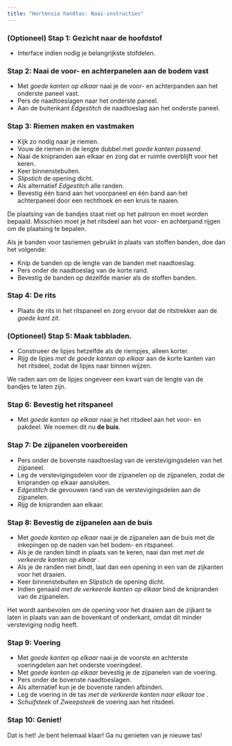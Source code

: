 ```yaml
---
title: "Hortensia handtas: Naai-instructies"
---
```


### (Optioneel) Stap 1: Gezicht naar de hoofdstof

- Interface indien nodig je belangrijkste stofdelen.

### Stap 2: Naai de voor- en achterpanelen aan de bodem vast

- Met _goede kanten op elkaar_ naai je de voor- en achterpanden aan het onderste paneel vast.
- Pers de naadtoeslagen naar het onderste paneel.
- Aan de buitenkant _Edgestitch_ de naadtoeslag aan het onderste paneel.

### Stap 3: Riemen maken en vastmaken

- Kijk zo nodig naar je riemen.
- Vouw de riemen in de lengte dubbel met _goede kanten passend_.
- Naai de knipranden aan elkaar en zorg dat er ruimte overblijft voor het keren.
- Keer binnenstebuiten.
- _Slipstich_ de opening dicht.
- Als alternatief _Edgestitch_ alle randen.
- Bevestig één band aan het voorpaneel en één band aan het achterpaneel door een rechthoek en een kruis te naaien.

<Warning>

De plaatsing van de bandjes staat niet op het patroon en moet worden bepaald. Misschien moet je het ritsdeel aan het voor- en achterpand rijgen om de plaatsing te bepalen.

</Warning>

<Note>

Als je banden voor tasriemen gebruikt in plaats van stoffen banden, doe dan het volgende:

- Knip de banden op de lengte van de banden met naadtoeslag.
- Pers onder de naadtoeslag van de korte rand.
- Bevestig de banden op dezelfde manier als de stoffen banden.

</Note>

### Stap 4: De rits

- Plaats de rits in het ritspaneel en zorg ervoor dat de ritstrekker aan de _goede kant zit_.

### (Optioneel) Stap 5: Maak tabbladen.

- Construeer de lipjes hetzelfde als de riempjes, alleen korter.
- _Rijg_ de lipjes _met de goede kanten op elkaar_ aan de korte kanten van het ritsdeel, zodat de lipjes naar binnen wijzen.

<Tip>

We raden aan om de lipjes ongeveer een kwart van de lengte van de bandjes te laten zijn.

</Tip>

### Stap 6: Bevestig het ritspaneel

- Met _goede kanten op elkaar_ naai je het ritsdeel aan het voor- en pakdeel. We noemen dit nu **de buis**.

### Stap 7: De zijpanelen voorbereiden

- Pers onder de bovenste naadtoeslag van de verstevigingsdelen van het zijpaneel.
- Leg de verstevigingsdelen voor de zijpanelen op de zijpanelen, zodat de knipranden op elkaar aansluiten.
- _Edgestitch_ de gevouwen rand van de verstevigingsdelen aan de zijpanelen.
- _Rijg_ de knipranden aan elkaar.

### Stap 8: Bevestig de zijpanelen aan de buis

- Met _goede kanten op elkaar_ naai je de zijpanelen aan de buis met de inkepingen op de naden van het bodem- en ritspaneel.
- Als je de randen bindt in plaats van te keren, naai dan met _met de verkeerde kanten op elkaar_ .
- Als je de randen niet bindt, laat dan een opening in een van de zijkanten voor het draaien.
- Keer binnenstebuiten en _Slipstich_ de opening dicht.
- Indien genaaid _met de verkeerde kanten op elkaar_ bind de knipranden van de zijpanelen.

<Note>

Het wordt aanbevolen om de opening voor het draaien aan de zijkant te laten in plaats van aan de bovenkant of onderkant, omdat dit minder versteviging nodig heeft.

</Note>

### Stap 9: Voering

- Met _goede kanten op elkaar_ naai je de voorste en achterste voeringdelen aan het onderste voeringdeel.
- Met _goede kanten op elkaar_ bevestig je de zijpanelen van de voering.
- Pers onder de bovenste naadtoeslagen.
- Als alternatief kun je de bovenste randen afbinden.
- Leg de voering in de tas _met de verkeerde kanten naar elkaar toe_ .
- _Schuifsteek_ of _Zweepsteek_ de voering aan het ritsdeel.

### Stap 10: Geniet!

Dat is het! Je bent helemaal klaar! Ga nu genieten van je nieuwe tas!
